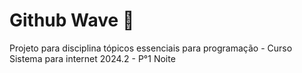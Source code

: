 
# Github Wave 🌊

Projeto para disciplina tópicos essenciais para programação - Curso Sistema para internet 2024.2 - P°1 Noite
